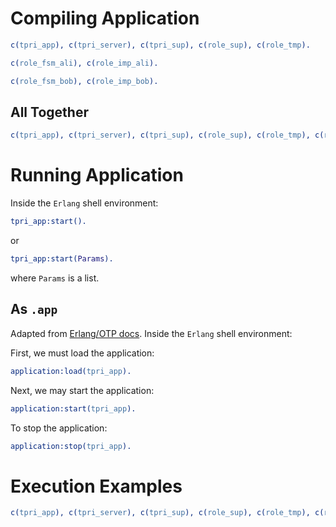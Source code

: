 


# Compiling Application

```erl
c(tpri_app), c(tpri_server), c(tpri_sup), c(role_sup), c(role_tmp).
```

```erl
c(role_fsm_ali), c(role_imp_ali).
```

```erl
c(role_fsm_bob), c(role_imp_bob).
```

## All Together
```erl
c(tpri_app), c(tpri_server), c(tpri_sup), c(role_sup), c(role_tmp), c(role_fsm_ali), c(role_imp_ali), c(role_fsm_bob), c(role_imp_bob).
```


# Running Application
Inside the `Erlang` shell environment:
```erl
tpri_app:start().
```
or
```erl
tpri_app:start(Params).
```
where `Params` is a list.

## As `.app`
Adapted from [Erlang/OTP docs](https://www.erlang.org/doc/design_principles/applications#starting-and-stopping-applications).
Inside the `Erlang` shell environment:

First, we must load the application:
```erl
application:load(tpri_app).
```

Next, we may start the application:
```erl
application:start(tpri_app).
```

To stop the application:
```erl
application:stop(tpri_app).
```

# Execution Examples

```erl
c(tpri_app), c(tpri_server), c(tpri_sup), c(role_sup), c(role_tmp), c(role_fsm_ali), c(role_imp_ali), c(role_fsm_bob), c(role_imp_bob), tpri_app:start().
```
